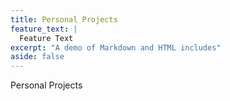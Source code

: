 ```yaml
---
title: Personal Projects
feature_text: |
  Feature Text
excerpt: "A demo of Markdown and HTML includes"
aside: false
---
```


Personal Projects

